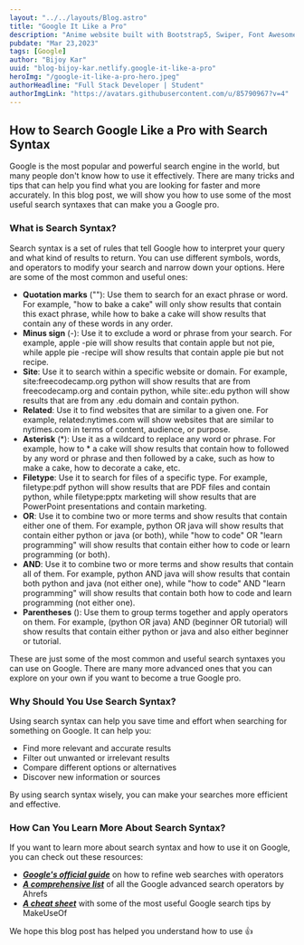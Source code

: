 ```yaml
---
layout: "../../layouts/Blog.astro"
title: "Google It Like a Pro"
description: "Anime website built with Bootstrap5, Swiper, Font Awesome, and custom CSS/JS. Includes 3D slider, popular anime storylines, and contact form. "
pubdate: "Mar 23,2023"
tags: [Google]
author: "Bijoy Kar"
uuid: "blog-bijoy-kar.netlify.google-it-like-a-pro"
heroImg: "/google-it-like-a-pro-hero.jpeg"
authorHeadline: "Full Stack Developer | Student"
authorImgLink: "https://avatars.githubusercontent.com/u/85790967?v=4"
---
```


## How to Search Google Like a Pro with Search Syntax

Google is the most popular and powerful search engine in the world, but many people don't know how to use it effectively. There are many tricks and tips that can help you find what you are looking for faster and more accurately. In this blog post, we will show you how to use some of the most useful search syntaxes that can make you a Google pro.

### What is Search Syntax?

Search syntax is a set of rules that tell Google how to interpret your query and what kind of results to return. You can use different symbols, words, and operators to modify your search and narrow down your options. Here are some of the most common and useful ones:

- **Quotation marks** (""): Use them to search for an exact phrase or word. For example, "how to bake a cake" will only show results that contain this exact phrase, while how to bake a cake will show results that contain any of these words in any order.
- **Minus sign** (-): Use it to exclude a word or phrase from your search. For example, apple -pie will show results that contain apple but not pie, while apple pie -recipe will show results that contain apple pie but not recipe.
- **Site**: Use it to search within a specific website or domain. For example, site:freecodecamp.org python will show results that are from freecodecamp.org and contain python, while site:.edu python will show results that are from any .edu domain and contain python.
- **Related**: Use it to find websites that are similar to a given one. For example, related:nytimes.com will show websites that are similar to nytimes.com in terms of content, audience, or purpose.
- **Asterisk** (*): Use it as a wildcard to replace any word or phrase. For example, how to * a cake will show results that contain how to followed by any word or phrase and then followed by a cake, such as how to make a cake, how to decorate a cake, etc.
- **Filetype**: Use it to search for files of a specific type. For example, filetype:pdf python will show results that are PDF files and contain python, while filetype:pptx marketing will show results that are PowerPoint presentations and contain marketing.
- **OR**: Use it to combine two or more terms and show results that contain either one of them. For example, python OR java will show results that contain either python or java (or both), while "how to code" OR "learn programming" will show results that contain either how
  to code or learn programming (or both).
- **AND**: Use it to combine two or more terms and show results that contain all of them. For example, python AND java will show results that contain both python and java (not either one), while "how to code" AND "learn programming" will show results that contain both how to code and learn programming (not either one).
- **Parentheses** (): Use them to group terms together and apply operators on them. For example,
  (python OR java) AND (beginner OR tutorial) will show results that contain either python or java
  and also either beginner or tutorial.

These are just some of the most common and useful search syntaxes you can use on Google. There are many more advanced ones that you can explore on your own if you want to become a true Google pro.

### Why Should You Use Search Syntax?

Using search syntax can help you save time and effort when searching for something on Google. It can help you:

- Find more relevant and accurate results
- Filter out unwanted or irrelevant results
- Compare different options or alternatives
- Discover new information or sources

By using search syntax wisely, you can make your searches more efficient and effective.

### How Can You Learn More About Search Syntax?

If you want to learn more about search syntax and how to use it on Google,
you can check out these resources:

- [**_Google's official guide_**](https://support.google.com/websearch/answer/2466433?hl=en) on how
  to refine web searches with operators
- [**_A comprehensive list_**](https://ahrefs.com/blog/google-advanced-search-operators/) of all the Google advanced search operators by Ahrefs
- [**_A cheat sheet_**](https://www.makeuseof.com/tag/google-search-cheat-sheet/) with some of the most useful Google search tips by MakeUseOf

We hope this blog post has helped you understand how to use 👍
